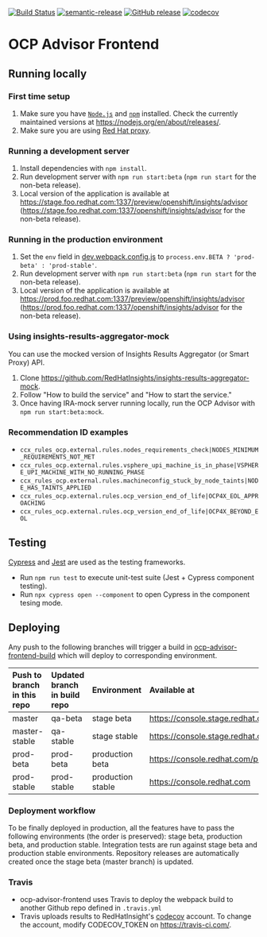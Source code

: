 [![Build Status](https://app.travis-ci.com/RedHatInsights/ocp-advisor-frontend.svg?branch=master)](https://app.travis-ci.com/RedHatInsights/ocp-advisor-frontend) [![semantic-release](https://img.shields.io/badge/%20%20%F0%9F%93%A6%F0%9F%9A%80-semantic--release-e10079.svg)](https://github.com/semantic-release/semantic-release) [![GitHub release](https://img.shields.io/github/release/RedHatInsights/ocp-advisor-frontend.svg)](https://github.com/RedHatInsights/ocp-advisor-frontend/releases/latest) [![codecov](https://codecov.io/gh/RedHatInsights/ocp-advisor-frontend/branch/master/graph/badge.svg?token=XC4AD7NQFW)](https://codecov.io/gh/RedHatInsights/ocp-advisor-frontend)


# OCP Advisor Frontend

## Running locally

### First time setup

1. Make sure you have [`Node.js`](https://nodejs.org/en/) and [`npm`](https://www.npmjs.com/) installed. Check the currently maintained versions at https://nodejs.org/en/about/releases/.
2. Make sure you are using [Red Hat proxy](http://hdn.corp.redhat.com/proxy.pac).

### Running a development server

1. Install dependencies with `npm install`.
2. Run development server with `npm run start:beta` (`npm run start` for the non-beta release).
3. Local version of the application is available at https://stage.foo.redhat.com:1337/preview/openshift/insights/advisor (https://stage.foo.redhat.com:1337/openshift/insights/advisor for the non-beta release).

### Running in the production environment

1. Set the `env` field in [dev.webpack.config.js](https://github.com/RedHatInsights/ocp-advisor-frontend/blob/master/config/dev.webpack.config.js) to `process.env.BETA ? 'prod-beta' : 'prod-stable'`.
2. Run development server with `npm run start:beta` (`npm run start` for the non-beta release).
3. Local version of the application is available at https://prod.foo.redhat.com:1337/preview/openshift/insights/advisor (https://prod.foo.redhat.com:1337/openshift/insights/advisor for the non-beta release).

### Using insights-results-aggregator-mock

You can use the mocked version of Insights Results Aggregator (or Smart Proxy) API.

1. Clone https://github.com/RedHatInsights/insights-results-aggregator-mock.
2. Follow "How to build the service" and "How to start the service."
3. Once having IRA-mock server running locally, run the OCP Advisor with `npm run start:beta:mock`.

### Recommendation ID examples

- `ccx_rules_ocp.external.rules.nodes_requirements_check|NODES_MINIMUM_REQUIREMENTS_NOT_MET`
- `ccx_rules_ocp.external.rules.vsphere_upi_machine_is_in_phase|VSPHERE_UPI_MACHINE_WITH_NO_RUNNING_PHASE`
- `ccx_rules_ocp.external.rules.machineconfig_stuck_by_node_taints|NODE_HAS_TAINTS_APPLIED`
- `ccx_rules_ocp.external.rules.ocp_version_end_of_life|OCP4X_EOL_APPROACHING`
- `ccx_rules_ocp.external.rules.ocp_version_end_of_life|OCP4X_BEYOND_EOL`

## Testing

[Cypress](https://docs.cypress.io/guides/component-testing) and [Jest](https://jestjs.io/) are used as the testing frameworks.

- Run `npm run test` to execute unit-test suite (Jest + Cypress component testing).
- Run `npx cypress open --component` to open Cypress in the component tesing mode.

## Deploying

Any push to the following branches will trigger a build in [ocp-advisor-frontend-build](https://github.com/RedHatInsights/ocp-advisor-frontend-build) which will deploy to corresponding environment.

| Push to branch in this repo  | Updated branch in build repo  | Environment       | Available at
| :--------------------------- | :---------------------------- | :---------------- | :-----------
| master                       | qa-beta                       | stage beta        | https://console.stage.redhat.com/preview
| master-stable                | qa-stable                     | stage stable      | https://console.stage.redhat.com
| prod-beta                    | prod-beta                     | production beta   | https://console.redhat.com/preview
| prod-stable                  | prod-stable                   | production stable | https://console.redhat.com

### Deployment workflow

To be finally deployed in production, all the features have to pass the following environments (the order is preserved): stage beta, production beta, and production stable. Integration tests are run against stage beta and production stable environments. Repository releases are automatically created once the stage beta (master branch) is updated.

### Travis

- ocp-advisor-frontend uses Travis to deploy the webpack build to another Github repo defined in `.travis.yml`
- Travis uploads results to RedHatInsight's [codecov](https://codecov.io) account. To change the account, modify CODECOV_TOKEN on https://travis-ci.com/.
